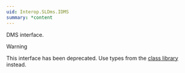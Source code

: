 ```yaml
---
uid: Interop.SLDms.IDMS
summary: *content
---
```


DMS interface.

> [!Warning]
> This interface has been deprecated. Use types from the [class library](xref:ClassLibraryIntroduction) instead.
